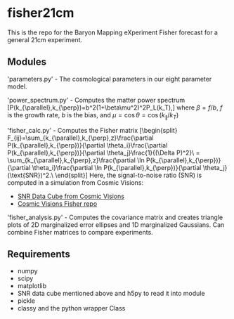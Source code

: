 # fisher21cm

This is the repo for the Baryon Mapping eXperiment Fisher forecast for a general 21cm experiment.

## Modules

'parameters.py' - The cosmological parameters in our eight parameter model.

'power_spectrum.py' - Computes the matter power spectrum 
\[P(k_{\parallel},k_{\perp})=b^2(1+\beta\mu^2)^2P_L(k_T),\]
where $\beta=f/b$, $f$ is the growth rate, $b$ is the bias, and $\mu=\cos\theta=\cos(k_{\parallel}/k_T)$

'fisher_calc.py' - Computes the Fisher matrix
\[\begin{split}
F_{ij}=\sum_{k_{\parallel},k_{\perp},z}\frac{\partial P(k_{\parallel},k_{\perp})}{\partial \theta_i}\frac{\partial P(k_{\parallel},k_{\perp})}{\partial \theta_j}\frac{1}{(\Delta P)^2}\\
 = \sum_{k_{\parallel},k_{\perp},z}\frac{\partial \ln P(k_{\parallel},k_{\perp})}{\partial \theta_i}\frac{\partial \ln P(k_{\parallel},k_{\perp})}{\partial \theta_j}(\text{SNR})^2.\\
\end{split}\]
Here, the signal-to-noise ratio (SNR) is computed in a simulation from Cosmic Visions:
- [SNR Data Cube from Cosmic Visions](http://www.phas.ubc.ca/~richard/sn_lowz_expA_50K.h5)
- [Cosmic Visions Fisher repo](https://github.com/radiohep/CVFisher)

'fisher_analysis.py' - Computes the covariance matrix and creates triangle plots of 2D marginalized error ellipses and 1D marginalized Gaussians.  Can combine Fisher matrices to compare experiments.

## Requirements
- numpy
- scipy
- matplotlib
- SNR data cube mentioned above and h5py to read it into module
- pickle
- classy and the python wrapper Class
